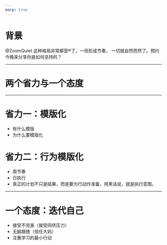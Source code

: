 ```yaml
---
marp: true
---
```


# 背景

@ZoomQuiet 这种格局非常蟒营®了，一但形成节奏， 一切就自然而然了。预约今晚来分享你是如何坚持的？

---

# 两个省力与一个态度

---

# 省力一：模版化

- 有什么模版
- 为什么要模版化

# 省力二：行为模版化

- 周节奏
- 日执行
- 真正的计划不只是结果，而是要为行动作准备，用黑话说，就是执行意图。

---

# 一个态度：迭代自己

- 接受不完美（接受同侪压力）
- 无脑跟随（信任大妈）
- 注重学习的最小行动
